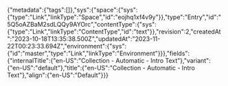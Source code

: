 {"metadata":{"tags":[]},"sys":{"space":{"sys":{"type":"Link","linkType":"Space","id":"eojhq1xf4v9y"}},"type":"Entry","id":"5Q5oAZBaM2sdLQQy9AYOrc","contentType":{"sys":{"type":"Link","linkType":"ContentType","id":"text"}},"revision":2,"createdAt":"2023-10-18T13:35:38.500Z","updatedAt":"2023-11-22T00:23:33.694Z","environment":{"sys":{"id":"master","type":"Link","linkType":"Environment"}}},"fields":{"internalTitle":{"en-US":"Collection - Automatic - Intro Text"},"variant":{"en-US":"default"},"title":{"en-US":"Collection - Automatic - Intro Text"},"align":{"en-US":"Default"}}}